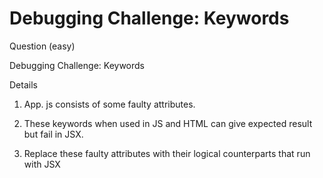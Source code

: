 # Debugging Challenge: Keywords

Question (easy)

Debugging Challenge: Keywords

Details
1. App. js consists of some faulty attributes.

2. These keywords when used in JS and HTML can give expected result but fail in JSX.

3. Replace these faulty attributes with their logical counterparts that run with JSX

